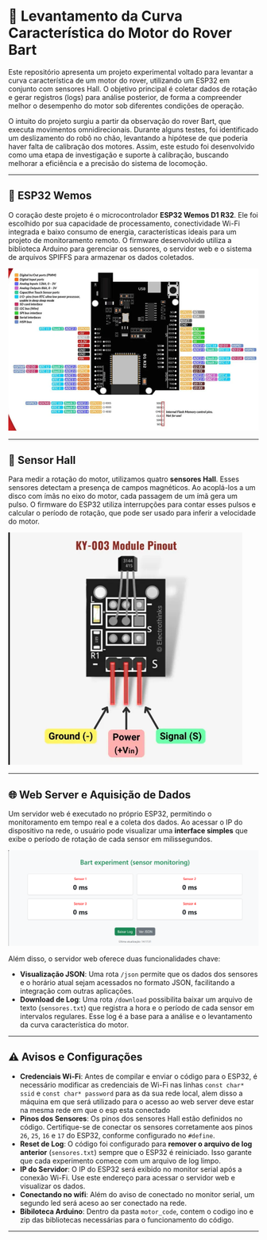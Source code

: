 # 🚀 Levantamento da Curva Característica do Motor do Rover Bart

Este repositório apresenta um projeto experimental voltado para levantar a curva característica de um motor do rover, utilizando um ESP32 em conjunto com sensores Hall. O objetivo principal é coletar dados de rotação e gerar registros (logs) para análise posterior, de forma a compreender melhor o desempenho do motor sob diferentes condições de operação.

O intuito do projeto surgiu a partir da observação do rover Bart, que executa movimentos omnidirecionais. Durante alguns testes, foi identificado um deslizamento do robô no chão, levantando a hipótese de que poderia haver falta de calibração dos motores. Assim, este estudo foi desenvolvido como uma etapa de investigação e suporte à calibração, buscando melhorar a eficiência e a precisão do sistema de locomoção.

---

## 🧠 ESP32 Wemos

O coração deste projeto é o microcontrolador **ESP32 Wemos D1 R32**. Ele foi escolhido por sua capacidade de processamento, conectividade Wi-Fi integrada e baixo consumo de energia, características ideais para um projeto de monitoramento remoto. O firmware desenvolvido utiliza a biblioteca Arduino para gerenciar os sensores, o servidor web e o sistema de arquivos SPIFFS para armazenar os dados coletados.

![ESP32 Wemos D1 R32](imagens/esp32.png)

---

## 🧲 Sensor Hall

Para medir a rotação do motor, utilizamos quatro **sensores Hall**. Esses sensores detectam a presença de campos magnéticos. Ao acoplá-los a um disco com ímãs no eixo do motor, cada passagem de um ímã gera um pulso. O firmware do ESP32 utiliza interrupções para contar esses pulsos e calcular o período de rotação, que pode ser usado para inferir a velocidade do motor.

![Sensores Hall](imagens/sensor.png)

---

## 🌐 Web Server e Aquisição de Dados

Um servidor web é executado no próprio ESP32, permitindo o monitoramento em tempo real e a coleta dos dados. Ao acessar o IP do dispositivo na rede, o usuário pode visualizar uma **interface simples** que exibe o período de rotação de cada sensor em milissegundos.

![Interface do Web Server](imagens/webserver.png)

Além disso, o servidor web oferece duas funcionalidades chave:

* **Visualização JSON**: Uma rota `/json` permite que os dados dos sensores e o horário atual sejam acessados no formato JSON, facilitando a integração com outras aplicações.
* **Download de Log**: Uma rota `/download` possibilita baixar um arquivo de texto (`sensores.txt`) que registra a hora e o período de cada sensor em intervalos regulares. Esse log é a base para a análise e o levantamento da curva característica do motor.

---

## ⚠️ Avisos e Configurações

* **Credenciais Wi-Fi**: Antes de compilar e enviar o código para o ESP32, é necessário modificar as credenciais de Wi-Fi nas linhas `const char* ssid` e `const char* password` para as da sua rede local, alem disso a máquina em que será utilizado para o acesso ao web server deve estar na mesma rede em que o esp esta conectado 
* **Pinos dos Sensores**: Os pinos dos sensores Hall estão definidos no código. Certifique-se de conectar os sensores corretamente aos pinos `26`, `25`, `16` e `17` do ESP32, conforme configurado no `#define`.
* **Reset de Log**: O código foi configurado para **remover o arquivo de log anterior** (`sensores.txt`) sempre que o ESP32 é reiniciado. Isso garante que cada experimento comece com um arquivo de log limpo.
* **IP do Servidor**: O IP do ESP32 será exibido no monitor serial após a conexão Wi-Fi. Use este endereço para acessar o servidor web e visualizar os dados.
* **Conectando no wifi**: Além do aviso de conectado no monitor serial, um segundo led será aceso ao ser conectado na rede.
* **Bibiloteca Arduino**: Dentro da pasta `motor_code`, contem o codigo ino e zip das bibliotecas necessárias para o funcionamento do código.

---
